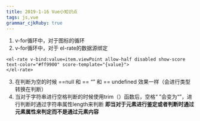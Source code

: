 ```yaml
---
title: 2019-1-16 Vue小知识点
tags: js,vue
grammar_cjkRuby: true
---
```

1. v-for循环中，对于图标的循环<i :class="item.icon"></i>
2. v-for循环中，对于 el-rate的数据源绑定
```
<el-rate v-bind:value=item.viewPoint allow-half disabled show-score text-color="#ff9900" score-template="{value}">
</el-rate>
```
3. 在判断为空的时候 ==null 和 == “” 和 == undefined 效果一样（会进行类型转换在判断）
4. 当对于字符串进行空格判断的时候使用trim（）函数后，空格“   ”会变为“”，进行判断时通过字符串属性length来判断 
 **即当对于元素进行鉴定或者判断时通过元素属性来判定而不是通过元素内容**